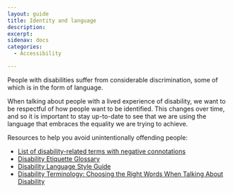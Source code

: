 ```yaml
---
layout: guide
title: Identity and language
description: 
excerpt: 
sidenav: docs
categories:
  - Accessibility

---
```

 
People with disabilities suffer from considerable discrimination, some of which is in the form of language.

When talking about people with a lived experience of disability, we want to be respectful of how people want to be identified. This changes over time, and so it is important to stay up-to-date to see that we are using the language that embraces the equality we are trying to achieve.

Resources to help you avoid unintentionally offending people:



*   [List of disability-related terms with negative connotations](https://en.wikipedia.org/wiki/List_of_disability-related_terms_with_negative_connotations) 
*   [Disability Etiquette Glossary](https://www.mobility-advisor.com/disability-etiquette.html)
*   [Disability Language Style Guide](https://ncdj.org/style-guide/)
*   [Disability Terminology: Choosing the Right Words When Talking About Disability](https://hiehelpcenter.org/2018/09/25/disability-terminology-choosing-right-words-talking-disability/)